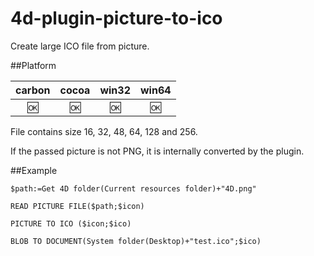 # 4d-plugin-picture-to-ico
Create large ICO file from picture.

##Platform

| carbon | cocoa | win32 | win64 |
|:------:|:-----:|:---------:|:---------:|
|🆗|🆗|🆗|🆗|

File contains size 16, 32, 48, 64, 128 and 256.

If the passed picture is not PNG, it is internally converted by the plugin.

##Example

```
$path:=Get 4D folder(Current resources folder)+"4D.png"

READ PICTURE FILE($path;$icon)

PICTURE TO ICO ($icon;$ico)

BLOB TO DOCUMENT(System folder(Desktop)+"test.ico";$ico)
```
